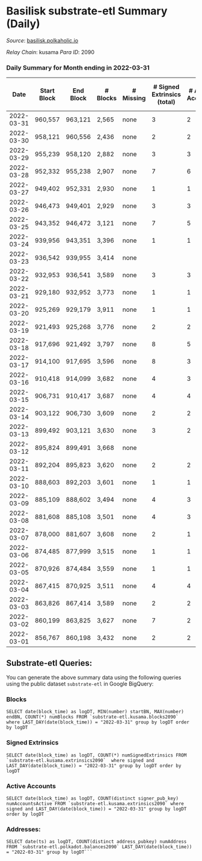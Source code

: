 # Basilisk substrate-etl Summary (Daily)

_Source_: [basilisk.polkaholic.io](https://basilisk.polkaholic.io)

*Relay Chain*: kusama
*Para ID*: 2090



### Daily Summary for Month ending in 2022-03-31


| Date | Start Block | End Block | # Blocks | # Missing | # Signed Extrinsics (total) | # Active Accounts | # Addresses with Balances | # Events | # Transfers | # XCM Transfers In | # XCM Transfers Out |
| ---- | ----------- | --------- | -------- | --------- | --------------------------- | ----------------- | ------------------------- | -------- | ----------- | ------------------ | ------------------- |
| 2022-03-31 | 960,557 | 963,121 | 2,565 | none  | 3 | 2 | 11,915 | 7,703 |   |   |   |
| 2022-03-30 | 958,121 | 960,556 | 2,436 | none  | 2 | 2 | 11,915 | 7,314 |   |   |   |
| 2022-03-29 | 955,239 | 958,120 | 2,882 | none  | 3 | 3 | 11,915 | 8,655 |   |   |   |
| 2022-03-28 | 952,332 | 955,238 | 2,907 | none  | 7 | 6 | 11,915 | 8,738 |   |   |   |
| 2022-03-27 | 949,402 | 952,331 | 2,930 | none  | 1 | 1 | 11,915 | 8,797 |   |   |   |
| 2022-03-26 | 946,473 | 949,401 | 2,929 | none  | 3 | 3 | 11,915 | 8,796 |   |   |   |
| 2022-03-25 | 943,352 | 946,472 | 3,121 | none  | 7 | 5 | 11,915 | 9,379 |   |   |   |
| 2022-03-24 | 939,956 | 943,351 | 3,396 | none  | 1 | 1 | 11,915 | 10,193 |   |   |   |
| 2022-03-23 | 936,542 | 939,955 | 3,414 | none  |  |  | 11,915 | 10,245 |   |   |   |
| 2022-03-22 | 932,953 | 936,541 | 3,589 | none  | 3 | 3 | 11,915 | 10,776 |   |   |   |
| 2022-03-21 | 929,180 | 932,952 | 3,773 | none  | 1 | 1 | 11,915 | 11,324 |   |   |   |
| 2022-03-20 | 925,269 | 929,179 | 3,911 | none  | 1 | 1 | 11,915 | 11,741 |   |   |   |
| 2022-03-19 | 921,493 | 925,268 | 3,776 | none  | 2 | 2 | 11,915 | 11,336 |   |   |   |
| 2022-03-18 | 917,696 | 921,492 | 3,797 | none  | 8 | 5 | 11,915 | 11,410 |   |   |   |
| 2022-03-17 | 914,100 | 917,695 | 3,596 | none  | 8 | 3 | 11,915 | 10,807 |   |   |   |
| 2022-03-16 | 910,418 | 914,099 | 3,682 | none  | 4 | 3 | 11,915 | 11,057 |   |   |   |
| 2022-03-15 | 906,731 | 910,417 | 3,687 | none  | 4 | 4 | 11,915 | 11,076 |   |   |   |
| 2022-03-14 | 903,122 | 906,730 | 3,609 | none  | 2 | 2 | 11,915 | 10,834 |   |   |   |
| 2022-03-13 | 899,492 | 903,121 | 3,630 | none  | 3 | 2 | 11,915 | 10,899 |   |   |   |
| 2022-03-12 | 895,824 | 899,491 | 3,668 | none  |  |  | 11,915 | 11,007 |   |   |   |
| 2022-03-11 | 892,204 | 895,823 | 3,620 | none  | 2 | 2 | 11,915 | 10,867 |   |   |   |
| 2022-03-10 | 888,603 | 892,203 | 3,601 | none  | 1 | 1 | 11,915 | 10,808 |   |   |   |
| 2022-03-09 | 885,109 | 888,602 | 3,494 | none  | 4 | 3 | 11,915 | 10,496 |   |   |   |
| 2022-03-08 | 881,608 | 885,108 | 3,501 | none  | 4 | 3 | 11,915 | 10,514 |   |   |   |
| 2022-03-07 | 878,000 | 881,607 | 3,608 | none  | 2 | 1 | 11,915 | 10,831 |   |   |   |
| 2022-03-06 | 874,485 | 877,999 | 3,515 | none  | 1 | 1 | 11,915 | 10,550 |   |   |   |
| 2022-03-05 | 870,926 | 874,484 | 3,559 | none  | 1 | 1 | 11,915 | 10,682 |   |   |   |
| 2022-03-04 | 867,415 | 870,925 | 3,511 | none  | 4 | 4 | 11,915 | 10,544 |   |   |   |
| 2022-03-03 | 863,826 | 867,414 | 3,589 | none  | 2 | 2 | 11,915 | 10,777 |   |   |   |
| 2022-03-02 | 860,199 | 863,825 | 3,627 | none  | 7 | 2 | 11,915 | 10,898 |   |   |   |
| 2022-03-01 | 856,767 | 860,198 | 3,432 | none  | 2 | 2 | 11,915 | 10,304 |   |   |   |

## Substrate-etl Queries:
You can generate the above summary data using the following queries using the public dataset `substrate-etl` in Google BigQuery:


### Blocks
```
SELECT date(block_time) as logDT, MIN(number) startBN, MAX(number) endBN, COUNT(*) numBlocks FROM `substrate-etl.kusama.blocks2090`  where LAST_DAY(date(block_time)) = "2022-03-31" group by logDT order by logDT
```


### Signed Extrinsics
```
SELECT date(block_time) as logDT, COUNT(*) numSignedExtrinsics FROM `substrate-etl.kusama.extrinsics2090`  where signed and LAST_DAY(date(block_time)) = "2022-03-31" group by logDT order by logDT
```


### Active Accounts
```
SELECT date(block_time) as logDT, COUNT(distinct signer_pub_key) numAccountsActive FROM `substrate-etl.kusama.extrinsics2090` where signed and LAST_DAY(date(block_time)) = "2022-03-31" group by logDT order by logDT
```


### Addresses:
```
SELECT date(ts) as logDT, COUNT(distinct address_pubkey) numAddress FROM `substrate-etl.polkadot.balances2090` LAST_DAY(date(block_time)) = "2022-03-31" group by logDT```

